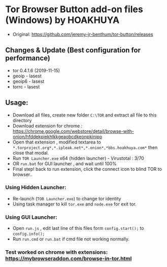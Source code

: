 # Tor Browser Button add-on files (Windows) by HOAKHUYA
- Original: https://github.com/jeremy-jr-benthum/tor-button/releases 
## Changes & Update (Best configuration for performance)
- tor 0.4.1.6 (2019-11-15)
- geoip - lasest
- geoip6 - lasest
- torrc - lasest
## Usage:
- Download all files, create new folder `C:\TOR` and extract all file to this directory
- Download extension for chrome : https://chrome.google.com/webstore/detail/browse-with-onion/hfddekpiekhlkkgeaobcdkeonpkinipo
- Open that extension , modified textarea to `*.torproject.org*,*.ipleak.net*,*.onion*,*bbs.hoakhuya.com*` then close that modal.
- Run `TOR Launcher.exe` x64 (hidden launcher) - Virustotal : 3/70
- OR `run.bat` for GUI launcher , and wait until 100% 
- Final step! back to run extension, click the connect icon to blind TOR to browser..
### Using Hidden Launcher: 
- Re-launch (`TOR Launcher.exe`) to change tor identity
- Using task manager to kill `tor.exe` and `node.exe` for exit tor.
### Using GUI Launcher:
- Open `run.js` , edit last line of this files form `config.start();`  to `config.info();`
- Run `run.cmd` or `run.bat` if cmd file not working normally.
### Test worked on chrome with extensions: https://mybrowseraddon.com/browse-in-tor.html

